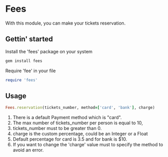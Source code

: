 # Fees

With this module, you can make your tickets reservation.

## Gettin' started

Install the 'fees' package on your system

```ruby
gem install fees
```

Require 'fee' in your file

```ruby
require 'fees'
```

## Usage

```ruby
Fees.reservation(tickets_number, method=['card', 'bank'], charge)
```

1. There is a default Payment method which is "card".
2. The max number of tickets_number per person is equal to 10,
3. tickets_number must to be greater than 0.
4. charge is the custom percentage, could be an Integer or a Float
5. Default percentage for card is 3.5 and for bank is $10.
6. If you want to change the 'charge' value must to specify the method to avoid an error.
